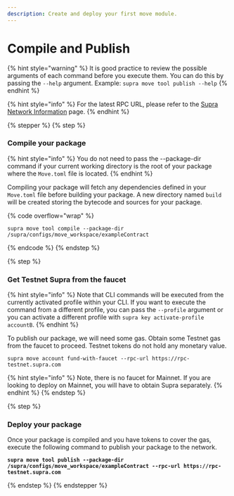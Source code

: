```yaml
---
description: Create and deploy your first move module.
---
```


# Compile and Publish

{% hint style="warning" %}
It is good practice to review the possible arguments of each command before you execute them. You can do this by passing the `--help` argument. Example: `supra move tool publish --help`
{% endhint %}

{% hint style="info" %}
For the latest RPC URL, please refer to the [Supra Network Information](https://docs.supra.com/network-information) page.
{% endhint %}

{% stepper %}
{% step %}
### Compile your package

{% hint style="info" %}
You do not need to pass the --package-dir command if your current working directory is the root of your package where the `Move.toml` file is located.
{% endhint %}

Compiling your package will fetch any dependencies defined in your `Move.toml` file before building your package. A new directory named `build` will be created storing the bytecode and sources for your package.

{% code overflow="wrap" %}
```
supra move tool compile --package-dir /supra/configs/move_workspace/exampleContract
```
{% endcode %}
{% endstep %}

{% step %}
### Get Testnet Supra from the faucet

{% hint style="info" %}
Note that CLI commands will be executed from the currently activated profile within your CLI. If you want to execute the command from a different profile, you can pass the `--profile` argument or you can activate a different profile with `supra key activate-profile accountB`.
{% endhint %}

To publish our package, we will need some gas. Obtain some Testnet gas from the faucet to proceed. Testnet tokens do not hold any monetary value.

```
supra move account fund-with-faucet --rpc-url https://rpc-testnet.supra.com
```

{% hint style="info" %}
Note, there is no faucet for Mainnet. If you are looking to deploy on Mainnet, you will have to obtain Supra separately.
{% endhint %}
{% endstep %}

{% step %}
### Deploy your package

Once your package is compiled and you have tokens to cover the gas, execute the following command to publish your package to the network.

<pre data-overflow="wrap"><code><strong>supra move tool publish --package-dir /supra/configs/move_workspace/exampleContract --rpc-url https://rpc-testnet.supra.com
</strong></code></pre>
{% endstep %}
{% endstepper %}
